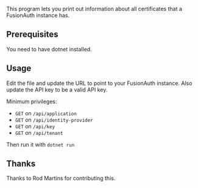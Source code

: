 This program lets you print out information about all certificates that a FusionAuth instance has.

## Prerequisites

You need to have dotnet installed.

## Usage

Edit the file and update the URL to point to your FusionAuth instance. Also update the API key to be a valid API key.

Minimum privileges:

* `GET` on `/api/application`
* `GET` on `/api/identity-provider`
* `GET` on `/api/key`
* `GET` on `/api/tenant`

Then run it with `dotnet run`

## Thanks

Thanks to Rod Martins for contributing this.
